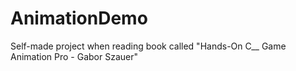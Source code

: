 # AnimationDemo
Self-made project when reading book called "Hands-On C__ Game Animation Pro - Gabor Szauer"
